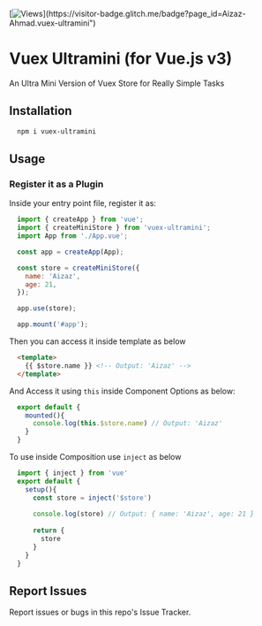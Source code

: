 [![Views](https://visitor-badge.glitch.me/badge?page_id=Aizaz-Ahmad.vuex-ultramini")](https://visitor-badge.glitch.me/badge?page_id=Aizaz-Ahmad.vuex-ultramini")
# Vuex Ultramini (for Vue.js v3)
An Ultra Mini Version of Vuex Store for Really Simple Tasks

## Installation

```bash
  npm i vuex-ultramini
```

## Usage
### Register it as a Plugin
Inside your entry point file, register it as: 
```js
  import { createApp } from 'vue';
  import { createMiniStore } from 'vuex-ultramini';
  import App from './App.vue';

  const app = createApp(App);

  const store = createMiniStore({
    name: 'Aizaz',
    age: 21,
  });

  app.use(store);

  app.mount('#app');
```
Then you can access it inside template as below

```html
  <template>
    {{ $store.name }} <!-- Output: 'Aizaz' -->
  </template>
```
And Access it using `this` inside Component Options as below:
```js
  export default {
    mounted(){
      console.log(this.$store.name) // Output: 'Aizaz'
    }
  }
```
To use inside Composition use `inject` as below
```js
  import { inject } from 'vue'
  export default {
    setup(){
      const store = inject('$store') 
      
      console.log(store) // Output: { name: 'Aizaz', age: 21 }
      
      return {
        store
      }
    }
  }
```

## Report Issues
Report issues or bugs in this repo's Issue Tracker.
